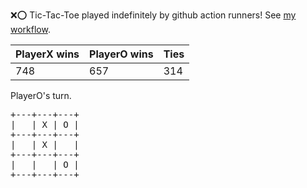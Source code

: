 :x::o: Tic-Tac-Toe played indefinitely by github action runners! See [my workflow](.github/workflows/play.yaml).

|PlayerX wins|PlayerO wins|Ties|
|-|-|-|
|748|657|314|

PlayerO's turn.

<pre>
+---+---+---+
|   | X | O |
+---+---+---+
|   | X |   |
+---+---+---+
|   |   | O |
+---+---+---+
</pre>